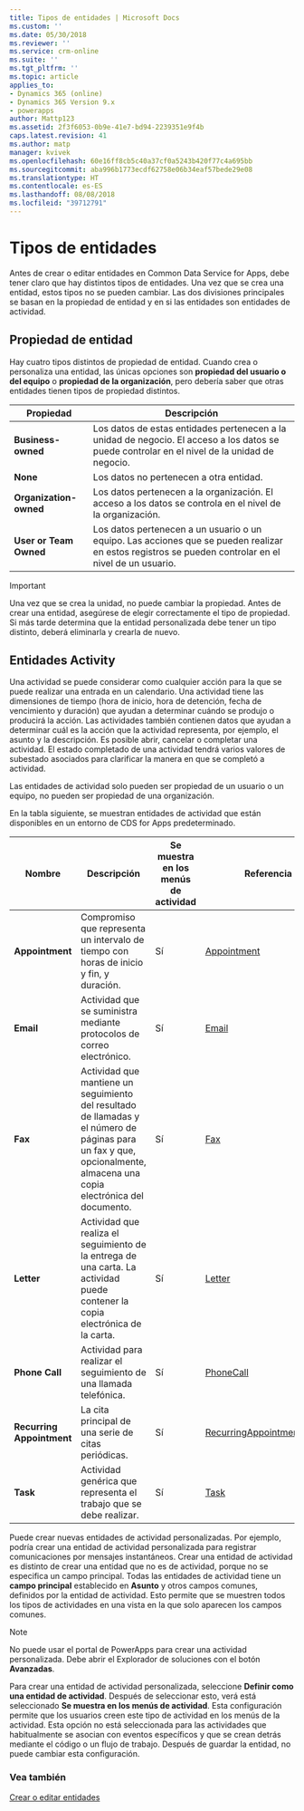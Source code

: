 ```yaml
---
title: Tipos de entidades | Microsoft Docs
ms.custom: ''
ms.date: 05/30/2018
ms.reviewer: ''
ms.service: crm-online
ms.suite: ''
ms.tgt_pltfrm: ''
ms.topic: article
applies_to:
- Dynamics 365 (online)
- Dynamics 365 Version 9.x
- powerapps
author: Mattp123
ms.assetid: 2f3f6053-0b9e-41e7-bd94-2239351e9f4b
caps.latest.revision: 41
ms.author: matp
manager: kvivek
ms.openlocfilehash: 60e16ff8cb5c40a37cf0a5243b420f77c4a695bb
ms.sourcegitcommit: aba996b1773ecdf62758e06b34eaf57bede29e08
ms.translationtype: HT
ms.contentlocale: es-ES
ms.lasthandoff: 08/08/2018
ms.locfileid: "39712791"
---
```

# <a name="types-of-entities"></a>Tipos de entidades

Antes de crear o editar entidades en Common Data Service for Apps, debe tener claro que hay distintos tipos de entidades. Una vez que se crea una entidad, estos tipos no se pueden cambiar. Las dos divisiones principales se basan en la propiedad de entidad y en si las entidades son entidades de actividad.  
  
<a name="BKMK_EntityOwnership"></a>

## <a name="entity-ownership"></a>Propiedad de entidad  

Hay cuatro tipos distintos de propiedad de entidad. Cuando crea o personaliza una entidad, las únicas opciones son **propiedad del usuario o del equipo** o **propiedad de la organización**, pero debería saber que otras entidades tienen tipos de propiedad distintos.  
  
|Propiedad|Descripción|  
|---------------|-----------------|  
|**Business-owned**|Los datos de estas entidades pertenecen a la unidad de negocio. El acceso a los datos se puede controlar en el nivel de la unidad de negocio.|  
|**None**|Los datos no pertenecen a otra entidad.|  
|**Organization-owned**|Los datos pertenecen a la organización. El acceso a los datos se controla en el nivel de la organización.|  
|**User or Team Owned**|Los datos pertenecen a un usuario o un equipo. Las acciones que se pueden realizar en estos registros se pueden controlar en el nivel de un usuario.|  
  
  
> [!IMPORTANT]
>  Una vez que se crea la unidad, no puede cambiar la propiedad. Antes de crear una entidad, asegúrese de elegir correctamente el tipo de propiedad. Si más tarde determina que la entidad personalizada debe tener un tipo distinto, deberá eliminarla y crearla de nuevo.
  
<a name="BKMK_ActivityEntities"></a>

## <a name="activity-entities"></a>Entidades Activity

Una actividad se puede considerar como cualquier acción para la que se puede realizar una entrada en un calendario. Una actividad tiene las dimensiones de tiempo (hora de inicio, hora de detención, fecha de vencimiento y duración) que ayudan a determinar cuándo se produjo o producirá la acción. Las actividades también contienen datos que ayudan a determinar cuál es la acción que la actividad representa, por ejemplo, el asunto y la descripción. Es posible abrir, cancelar o completar una actividad. El estado completado de una actividad tendrá varios valores de subestado asociados para clarificar la manera en que se completó a actividad.  
  
Las entidades de actividad solo pueden ser propiedad de un usuario o un equipo, no pueden ser propiedad de una organización.  
  
En la tabla siguiente, se muestran entidades de actividad que están disponibles en un entorno de CDS for Apps predeterminado.
  
|Nombre|Descripción|Se muestra en los menús de actividad|Referencia|
|----------|-----------------|----------------|---------------|  
|**Appointment**|Compromiso que representa un intervalo de tiempo con horas de inicio y fin, y duración.|Sí|[Appointment](/powerapps/developer/common-data-service/reference/entities/appointment)|
|**Email**|Actividad que se suministra mediante protocolos de correo electrónico.|Sí|[Email ](/powerapps/developer/common-data-service/reference/entities/email)|
|**Fax**|Actividad que mantiene un seguimiento del resultado de llamadas y el número de páginas para un fax y que, opcionalmente, almacena una copia electrónica del documento.|Sí|[Fax](/powerapps/developer/common-data-service/reference/entities/fax)|
|**Letter**|Actividad que realiza el seguimiento de la entrega de una carta. La actividad puede contener la copia electrónica de la carta.|Sí|[Letter](/powerapps/developer/common-data-service/reference/entities/letter)|
|**Phone Call**|Actividad para realizar el seguimiento de una llamada telefónica.|Sí|[PhoneCall ](/powerapps/developer/common-data-service/reference/entities/phonecall)|
|**Recurring Appointment**|La cita principal de una serie de citas periódicas.|Sí|[RecurringAppointmentMaster](/powerapps/developer/common-data-service/reference/entities/recurringappointmentmaster)|
|**Task**|Actividad genérica que representa el trabajo que se debe realizar.|Sí|[Task](/powerapps/developer/common-data-service/reference/entities/task)|
  
Puede crear nuevas entidades de actividad personalizadas. Por ejemplo, podría crear una entidad de actividad personalizada para registrar comunicaciones por mensajes instantáneos. Crear una entidad de actividad es distinto de crear una entidad que no es de actividad, porque no se especifica un campo principal. Todas las entidades de actividad tiene un **campo principal** establecido en **Asunto** y otros campos comunes, definidos por la entidad de actividad. Esto permite que se muestren todos los tipos de actividades en una vista en la que solo aparecen los campos comunes.  

> [!NOTE]
> No puede usar el portal de PowerApps para crear una actividad personalizada. Debe abrir el Explorador de soluciones con el botón **Avanzadas**.
  
Para crear una entidad de actividad personalizada, seleccione **Definir como una entidad de actividad**. Después de seleccionar esto, verá está seleccionado **Se muestra en los menús de actividad**. Esta configuración permite que los usuarios creen este tipo de actividad en los menús de la actividad. Esta opción no está seleccionada para las actividades que habitualmente se asocian con eventos específicos y que se crean detrás mediante el código o un flujo de trabajo. Después de guardar la entidad, no puede cambiar esta configuración.  

### <a name="see-also"></a>Vea también
[Crear o editar entidades](create-edit-entities.md)
